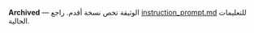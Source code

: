 **Archived** — الوثيقة تخص نسخة أقدم. راجع [instruction_prompt.md](instruction_prompt.md) للتعليمات الحالية.
